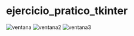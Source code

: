 # ejercicio_pratico_tkinter

![ventana](ventna.png "ventana")
![ventana2](ventna3.png "ventana2")
![ventana3](ventna2.png "ventana3")
